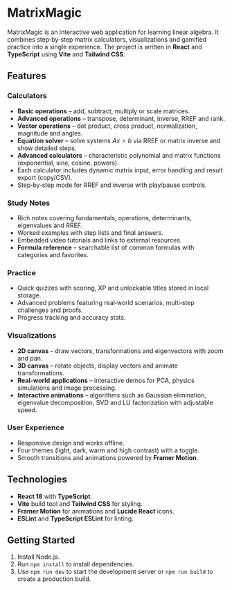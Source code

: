 # MatrixMagic

MatrixMagic is an interactive web application for learning linear algebra.
It combines step‑by‑step matrix calculators, visualizations and gamified practice
into a single experience. The project is written in **React** and **TypeScript**
using **Vite** and **Tailwind CSS**.

## Features

### Calculators
- **Basic operations** – add, subtract, multiply or scale matrices.
- **Advanced operations** – transpose, determinant, inverse, RREF and rank.
- **Vector operations** – dot product, cross product, normalization, magnitude and angles.
- **Equation solver** – solve systems $Ax=b$ via RREF or matrix inverse and show detailed steps.
- **Advanced calculators** – characteristic polynomial and matrix functions (exponential, sine, cosine, powers).
- Each calculator includes dynamic matrix input, error handling and result export (copy/CSV).
- Step‑by‑step mode for RREF and inverse with play/pause controls.

### Study Notes
- Rich notes covering fundamentals, operations, determinants, eigenvalues and RREF.
- Worked examples with step lists and final answers.
- Embedded video tutorials and links to external resources.
- **Formula reference** – searchable list of common formulas with categories and favorites.

### Practice
- Quick quizzes with scoring, XP and unlockable titles stored in local storage.
- Advanced problems featuring real‑world scenarios, multi‑step challenges and proofs.
- Progress tracking and accuracy stats.

### Visualizations
- **2D canvas** – draw vectors, transformations and eigenvectors with zoom and pan.
- **3D canvas** – rotate objects, display vectors and animate transformations.
- **Real-world applications** – interactive demos for PCA, physics simulations and image processing.
- **Interactive animations** – algorithms such as Gaussian elimination, eigenvalue decomposition,
  SVD and LU factorization with adjustable speed.

### User Experience
- Responsive design and works offline.
- Four themes (light, dark, warm and high contrast) with a toggle.
- Smooth transitions and animations powered by **Framer Motion**.

## Technologies
- **React 18** with **TypeScript**.
- **Vite** build tool and **Tailwind CSS** for styling.
- **Framer Motion** for animations and **Lucide React** icons.
- **ESLint** and **TypeScript ESLint** for linting.

## Getting Started
1. Install Node.js.
2. Run `npm install` to install dependencies.
3. Use `npm run dev` to start the development server or `npm run build` to create a production build.

